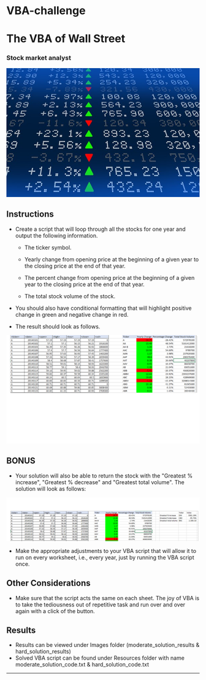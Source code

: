 # VBA-challenge
# The VBA of Wall Street


### Stock market analyst

![stock Market](Images/stockmarket.jpg)

## Instructions

* Create a script that will loop through all the stocks for one year and output the following information.

  * The ticker symbol.

  * Yearly change from opening price at the beginning of a given year to the closing price at the end of that year.

  * The percent change from opening price at the beginning of a given year to the closing price at the end of that year.

  * The total stock volume of the stock.

* You should also have conditional formatting that will highlight positive change in green and negative change in red.

* The result should look as follows.

![moderate_solution](Images/VBA_moderate_solution.png)

## BONUS

* Your solution will also be able to return the stock with the "Greatest % increase", "Greatest % decrease" and "Greatest total volume". The solution will look as follows:

![hard_solution](Images/VBA_hard_solution.png)

* Make the appropriate adjustments to your VBA script that will allow it to run on every worksheet, i.e., every year, just by running the VBA script once.

## Other Considerations

* Make sure that the script acts the same on each sheet. The joy of VBA is to take the tediousness out of repetitive task and run over and over again with a click of the button.

## Results
* Results can be viewed under Images folder (moderate_solution_results & hard_solution_results)
* Solved VBA script can be found under Resources folder with name moderate_solution_code.txt & hard_solution_code.txt

- - -

